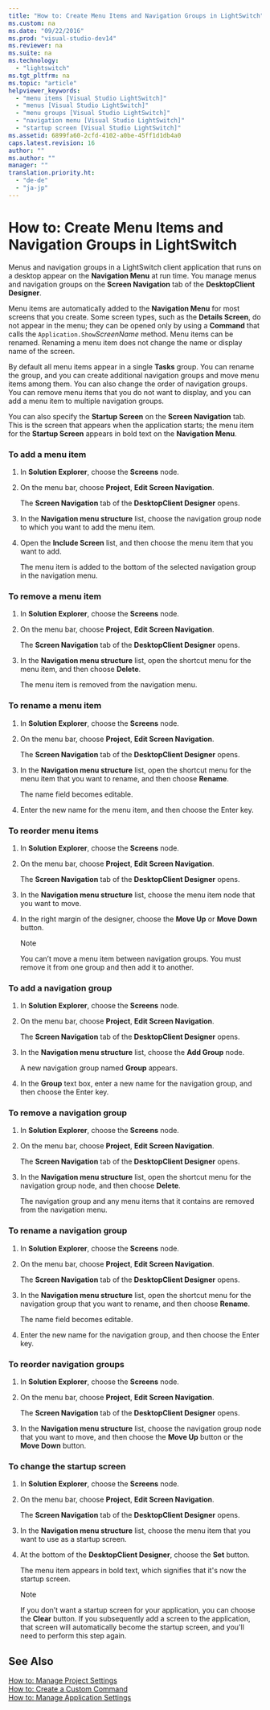 ```yaml
---
title: "How to: Create Menu Items and Navigation Groups in LightSwitch"
ms.custom: na
ms.date: "09/22/2016"
ms.prod: "visual-studio-dev14"
ms.reviewer: na
ms.suite: na
ms.technology: 
  - "lightswitch"
ms.tgt_pltfrm: na
ms.topic: "article"
helpviewer_keywords: 
  - "menu items [Visual Studio LightSwitch]"
  - "menus [Visual Studio LightSwitch]"
  - "menu groups [Visual Studio LightSwitch]"
  - "navigation menu [Visual Studio LightSwitch]"
  - "startup screen [Visual Studio LightSwitch]"
ms.assetid: 6899fa60-2cfd-4102-a0be-45ff1d1db4a0
caps.latest.revision: 16
author: ""
ms.author: ""
manager: ""
translation.priority.ht: 
  - "de-de"
  - "ja-jp"
---
```

# How to: Create Menu Items and Navigation Groups in LightSwitch
Menus and navigation groups in a LightSwitch client application that runs on a desktop appear on the **Navigation Menu** at run time. You manage menus and navigation groups on the **Screen Navigation** tab of the **DesktopClient Designer**.  
  
 Menu items are automatically added to the **Navigation Menu** for most screens that you create. Some screen types, such as the **Details Screen**, do not appear in the menu; they can be opened only by using a **Command** that calls the `Application.Show`*ScreenName* method. Menu items can be renamed. Renaming a menu item does not change the name or display name of the screen.  
  
 By default all menu items appear in a single **Tasks** group. You can rename the group, and you can create additional navigation groups and move menu items among them. You can also change the order of navigation groups. You can remove menu items that you do not want to display, and you can add a menu item to multiple navigation groups.  
  
 You can also specify the **Startup Screen** on the **Screen Navigation** tab. This is the screen that appears when the application starts; the menu item for the **Startup Screen** appears in bold text on the **Navigation Menu**.  
  
### To add a menu item  
  
1.  In **Solution Explorer**, choose the **Screens** node.  
  
2.  On the menu bar, choose **Project**, **Edit Screen Navigation**.  
  
     The **Screen Navigation** tab of the **DesktopClient Designer** opens.  
  
3.  In the  **Navigation menu structure** list, choose the navigation group node to which you want to add the menu item.  
  
4.  Open the **Include Screen** list, and then choose the menu item that you want to add.  
  
     The menu item is added to the bottom of the selected navigation group in the navigation menu.  
  
### To remove a menu item  
  
1.  In **Solution Explorer**, choose the **Screens** node.  
  
2.  On the menu bar, choose **Project**, **Edit Screen Navigation**.  
  
     The **Screen Navigation** tab of the **DesktopClient Designer** opens.  
  
3.  In the  **Navigation menu structure** list, open the shortcut menu for the menu item, and then choose **Delete**.  
  
     The menu item is removed from the navigation menu.  
  
### To rename a menu item  
  
1.  In **Solution Explorer**, choose the **Screens** node.  
  
2.  On the menu bar, choose **Project**, **Edit Screen Navigation**.  
  
     The **Screen Navigation** tab of the **DesktopClient Designer** opens.  
  
3.  In the **Navigation menu structure** list, open the shortcut menu for the menu item that you want to rename, and then choose **Rename**.  
  
     The name field becomes editable.  
  
4.  Enter the new name for the menu item, and then choose the Enter key.  
  
### To reorder menu items  
  
1.  In **Solution Explorer**, choose the **Screens** node.  
  
2.  On the menu bar, choose **Project**, **Edit Screen Navigation**.  
  
     The **Screen Navigation** tab of the **DesktopClient Designer** opens.  
  
3.  In the **Navigation menu structure** list, choose the menu item node that you want to move.  
  
4.  In the right margin of the designer, choose the **Move Up** or **Move Down** button.  
  
    > [!NOTE]
    >  You can’t move a menu item between navigation groups. You must remove it from one group and then add it to another.  
  
### To add a navigation group  
  
1.  In **Solution Explorer**, choose the **Screens** node.  
  
2.  On the menu bar, choose **Project**, **Edit Screen Navigation**.  
  
     The **Screen Navigation** tab of the **DesktopClient Designer** opens.  
  
3.  In the  **Navigation menu structure** list, choose the **Add Group** node.  
  
     A new navigation group named **Group** appears.  
  
4.  In the **Group** text box, enter a new name for the navigation group, and then choose the Enter key.  
  
### To remove a navigation group  
  
1.  In **Solution Explorer**, choose the **Screens** node.  
  
2.  On the menu bar, choose **Project**, **Edit Screen Navigation**.  
  
     The **Screen Navigation** tab of the **DesktopClient Designer** opens.  
  
3.  In the **Navigation menu structure** list, open the shortcut menu for the navigation group node, and then choose **Delete**.  
  
     The navigation group and any menu items that it contains are removed from the navigation menu.  
  
### To rename a navigation group  
  
1.  In **Solution Explorer**, choose the **Screens** node.  
  
2.  On the menu bar, choose **Project**, **Edit Screen Navigation**.  
  
     The **Screen Navigation** tab of the **DesktopClient Designer** opens.  
  
3.  In the **Navigation menu structure** list, open the shortcut menu for the navigation group that you want to rename, and then choose **Rename**.  
  
     The name field becomes editable.  
  
4.  Enter the new name for the navigation group, and then choose the Enter key.  
  
### To reorder navigation groups  
  
1.  In **Solution Explorer**, choose the **Screens** node.  
  
2.  On the menu bar, choose **Project**, **Edit Screen Navigation**.  
  
     The **Screen Navigation** tab of the **DesktopClient Designer** opens.  
  
3.  In the **Navigation menu structure** list, choose the navigation group node that you want to move, and then choose the **Move Up** button or the **Move Down** button.  
  
### To change the startup screen  
  
1.  In **Solution Explorer**, choose the **Screens** node.  
  
2.  On the menu bar, choose **Project**, **Edit Screen Navigation**.  
  
     The **Screen Navigation** tab of the **DesktopClient Designer** opens.  
  
3.  In the **Navigation menu structure** list, choose the menu item that you want to use as a startup screen.  
  
4.  At the bottom of the **DesktopClient Designer**, choose the **Set** button.  
  
     The menu item appears in bold text, which signifies that it's now the startup screen.  
  
    > [!NOTE]
    >  If you don’t want a startup screen for your application, you can choose the **Clear** button. If you subsequently add a screen to the application, that screen will automatically become the startup screen, and you'll need to perform this step again.  
  
## See Also  
 [How to: Manage Project Settings](../vs140/how-to--manage-application-settings-in-lightswitch.md)   
 [How to: Create a Custom Command](../vs140/how-to--add-a-custom-command-to-a-silverlight-screen.md)   
 [How to: Manage Application Settings](../vs140/how-to--manage-application-settings-in-lightswitch.md)